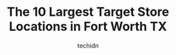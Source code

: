 ---
layout: ampstory
image: https://i0.wp.com/www.depkes.org/wp-content/uploads/2023/06/target-0-in-fort-worth-tx-1685966431.jpeg?resize=640,853
author: techidn
featured: false
description: Discover the impressive array of Target options in Fort Worth TX, where you can find 10 of the largest Target establishments in the area. From renowned classics to hidden gems, Fort Worth TX
title: The 10 Largest Target Store Locations in Fort Worth TX
cover:
   title: The 10 Largest Target Store Locations in Fort Worth TX
   subtitle: Rickpate
   background: https://www.depkes.org/wp-content/uploads/2023/06/target-0-in-fort-worth-tx-1685966431.jpeg

pages: 
 - layout: thirds
   top: <h1>#1 Target</h1>
   bottom: "<p>My inner child was SO happy to see this…it brought back so much nostalgia. The pizza, popcorn and icee tasted the same as 20 years ago. Pizza was perfect and saucy. The</p>"
   background: https://www.depkes.org/wp-content/uploads/2023/06/target-1-in-fort-worth-tx-1685966431.jpeg
   backgroundblur: true
 - layout: thirds
   top: <h1>#2 Target</h1>
   bottom: "<p>1600 W Arbrook Blvd, Arlington, TX 76015, United States</p>"
   background: https://www.depkes.org/wp-content/uploads/2023/06/target-2-in-fort-worth-tx-1685966432.jpeg
   cta:
      link: https://www.depkes.org/blog/the-10-largest-target-store-locations-in-fort-worth-tx/
      text: The 10 Largest Target Store Locations in Fort Worth TX
 - layout: thirds
   top: <h1>#3 Target</h1>
   bottom: "<p>301 Carroll St, Fort Worth, TX 76107, United States</p>"
   background: https://www.depkes.org/wp-content/uploads/2023/06/target-3-in-fort-worth-tx-1685966432.jpeg
   cta:
      link: https://www.depkes.org/blog/the-10-largest-target-store-locations-in-fort-worth-tx/
      text: The 10 Largest Target Store Locations in Fort Worth TX
 - layout: thirds
   top: <h1>#4 Target</h1>
   bottom: "<p>5700 Overton Ridge Blvd, Fort Worth, TX 76132, United States</p>"
   background: https://images.unsplash.com/photo-1462556791646-c201b8241a94?ixlib=rb-4.0.3&ixid=MnwxMjA3fDB8MHxwaG90by1wYWdlfHx8fGVufDB8fHx8&auto=format&fit=crop&w=640&h=853&q=80
   cta:
      link: https://www.depkes.org/blog/the-10-largest-target-store-locations-in-fort-worth-tx/
      text: The 10 Largest Target Store Locations in Fort Worth TX
 - layout: thirds
   top: <h1>#5 Target</h1>
   bottom: "<p>8550 Tom Landry Fwy, Fort Worth, TX 76120, United States</p>"
   background: https://images.unsplash.com/photo-1533735380053-eb8d0759b24a?ixlib=rb-4.0.3&ixid=MnwxMjA3fDB8MHxwaG90by1wYWdlfHx8fGVufDB8fHx8&auto=format&fit=crop&w=640&h=853&q=80
   cta:
      link: https://www.depkes.org/blog/the-10-largest-target-store-locations-in-fort-worth-tx/
      text: The 10 Largest Target Store Locations in Fort Worth TX
 - layout: thirds
   top: <h1>#6 Target</h1>
   bottom: "<p>6604 Lake Worth Blvd, Lake Worth, TX 76135, United States</p>"
   background: https://images.unsplash.com/photo-1602536052359-ef94c21c5948?ixlib=rb-4.0.3&ixid=MnwxMjA3fDB8MHxwaG90by1wYWdlfHx8fGVufDB8fHx8&auto=format&fit=crop&w=640&h=853&q=80
   cta:
      link: https://www.depkes.org/blog/the-10-largest-target-store-locations-in-fort-worth-tx/
      text: The 10 Largest Target Store Locations in Fort Worth TX
 - layout: thirds
   top: <h1>#7 Target</h1>
   bottom: "<p>8000 Denton Hwy, Watauga, TX 76148, United States</p>"
   background: https://images.unsplash.com/photo-1510906594845-bc082582c8cc?ixlib=rb-4.0.3&ixid=MnwxMjA3fDB8MHxwaG90by1wYWdlfHx8fGVufDB8fHx8&auto=format&fit=crop&w=640&h=853&q=80
   cta:
      link: https://www.depkes.org/blog/the-10-largest-target-store-locations-in-fort-worth-tx/
      text: The 10 Largest Target Store Locations in Fort Worth TX
 - layout: thirds
   middle: Continue reading...
   background: https://images.unsplash.com/photo-1599422314077-f4dfdaa4cd09?ixlib=rb-4.0.3&ixid=MnwxMjA3fDB8MHxwaG90by1wYWdlfHx8fGVufDB8fHx8&auto=format&fit=crop&w=640&h=853&q=80
   cta:
      link: https://www.depkes.org/blog/the-10-largest-target-store-locations-in-fort-worth-tx/
      text: The 10 Largest Target Store Locations in Fort Worth TX
      
---